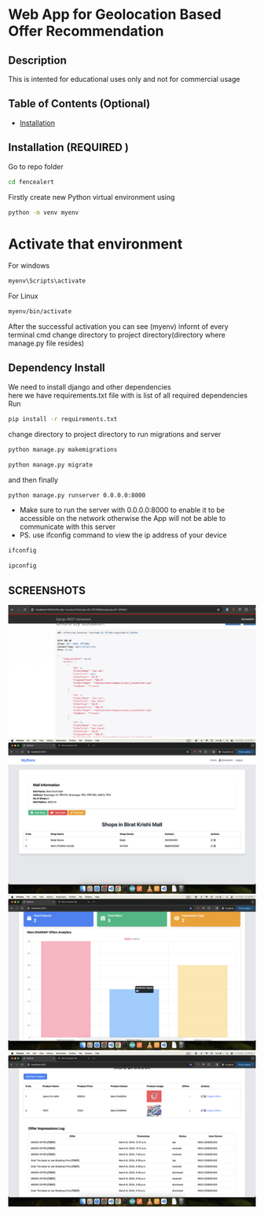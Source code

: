 # Web App for Geolocation Based Offer Recommendation

## Description

This is intented for educational uses only and not for commercial usage

## Table of Contents (Optional)

- [Installation](#installation)

## Installation (REQUIRED )

Go to repo folder

```bash
cd fencealert
```

Firstly create new Python virtual environment using

```bash
python -m venv myenv
```

# Activate that environment

For windows

```bash
myenv\Scripts\activate
```

For Linux

```bash
myenv/bin/activate
```

After the successful activation you can see (myenv) infornt of every terminal cmd change directory to project directory(directory where manage.py file resides)

## Dependency Install

We need to install django and other dependencies\
here we have requirements.txt file with is list of all required dependencies\
Run

```bash
pip install -r requirements.txt
```

change directory to project directory to run migrations and server

```bash
python manage.py makemigrations
```

```bash
python manage.py migrate
```

and then finally

```bash
python manage.py runserver 0.0.0.0:8000
```

- Make sure to run the server with 0.0.0.0:8000 to enable it to be accessible on the network otherwise the App will not be able to communicate with this server
- PS. use ifconfig command to view the ip address of your device

```bash
ifconfig
```

```bash
ipconfig
```

## SCREENSHOTS

<!-- ![Login Page](./screenshots/login.png) -->

![Offers API Page](./screenshots/OffersAPI.png)
![Mall Admin Dashboard Page](./screenshots/mallAdmin.png)
![Shop Dashboard Page](./screenshots/shopDash1.png)
![Shop Dashboard Page](./screenshots/shopDash2.png)

<!-- ![ Page](./screenshots/credentials.png) -->

